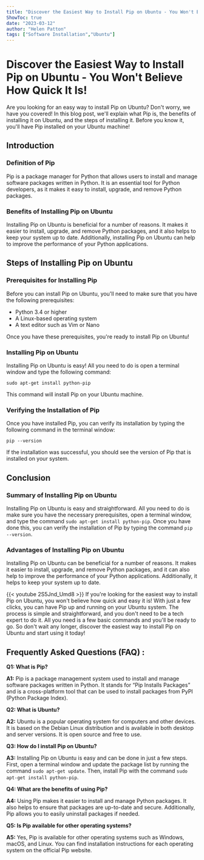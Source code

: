 ```yaml
---
title: "Discover the Easiest Way to Install Pip on Ubuntu - You Won't Believe How Quick It Is!"
ShowToc: true 
date: "2023-03-12"
author: "Helen Patton" 
tags: ["Software Installation","Ubuntu"]
---
```

# Discover the Easiest Way to Install Pip on Ubuntu - You Won't Believe How Quick It Is!

Are you looking for an easy way to install Pip on Ubuntu? Don't worry, we have you covered! In this blog post, we'll explain what Pip is, the benefits of installing it on Ubuntu, and the steps of installing it. Before you know it, you'll have Pip installed on your Ubuntu machine!

## Introduction 

### Definition of Pip

Pip is a package manager for Python that allows users to install and manage software packages written in Python. It is an essential tool for Python developers, as it makes it easy to install, upgrade, and remove Python packages. 

### Benefits of Installing Pip on Ubuntu

Installing Pip on Ubuntu is beneficial for a number of reasons. It makes it easier to install, upgrade, and remove Python packages, and it also helps to keep your system up to date. Additionally, installing Pip on Ubuntu can help to improve the performance of your Python applications. 

## Steps of Installing Pip on Ubuntu 

### Prerequisites for Installing Pip 

Before you can install Pip on Ubuntu, you'll need to make sure that you have the following prerequisites: 

- Python 3.4 or higher 
- A Linux-based operating system 
- A text editor such as Vim or Nano 

Once you have these prerequisites, you're ready to install Pip on Ubuntu! 

### Installing Pip on Ubuntu 

Installing Pip on Ubuntu is easy! All you need to do is open a terminal window and type the following command: 

```
sudo apt-get install python-pip
```

This command will install Pip on your Ubuntu machine. 

### Verifying the Installation of Pip 

Once you have installed Pip, you can verify its installation by typing the following command in the terminal window: 

```
pip --version
```

If the installation was successful, you should see the version of Pip that is installed on your system. 

## Conclusion 

### Summary of Installing Pip on Ubuntu 

Installing Pip on Ubuntu is easy and straightforward. All you need to do is make sure you have the necessary prerequisites, open a terminal window, and type the command `sudo apt-get install python-pip`. Once you have done this, you can verify the installation of Pip by typing the command `pip --version`. 

### Advantages of Installing Pip on Ubuntu 

Installing Pip on Ubuntu can be beneficial for a number of reasons. It makes it easier to install, upgrade, and remove Python packages, and it can also help to improve the performance of your Python applications. Additionally, it helps to keep your system up to date.

{{< youtube 2S5Jnd_Umd8 >}} 
If you're looking for the easiest way to install Pip on Ubuntu, you won't believe how quick and easy it is! With just a few clicks, you can have Pip up and running on your Ubuntu system. The process is simple and straightforward, and you don't need to be a tech expert to do it. All you need is a few basic commands and you'll be ready to go. So don't wait any longer, discover the easiest way to install Pip on Ubuntu and start using it today!

## Frequently Asked Questions (FAQ) :
**Q1: What is Pip?**

**A1:** Pip is a package management system used to install and manage software packages written in Python. It stands for “Pip Installs Packages” and is a cross-platform tool that can be used to install packages from PyPI (Python Package Index). 

**Q2: What is Ubuntu?**

**A2:** Ubuntu is a popular operating system for computers and other devices. It is based on the Debian Linux distribution and is available in both desktop and server versions. It is open source and free to use. 

**Q3: How do I install Pip on Ubuntu?**

**A3:** Installing Pip on Ubuntu is easy and can be done in just a few steps. First, open a terminal window and update the package list by running the command `sudo apt-get update`. Then, install Pip with the command `sudo apt-get install python-pip`. 

**Q4: What are the benefits of using Pip?**

**A4:** Using Pip makes it easier to install and manage Python packages. It also helps to ensure that packages are up-to-date and secure. Additionally, Pip allows you to easily uninstall packages if needed. 

**Q5: Is Pip available for other operating systems?**

**A5:** Yes, Pip is available for other operating systems such as Windows, macOS, and Linux. You can find installation instructions for each operating system on the official Pip website.





